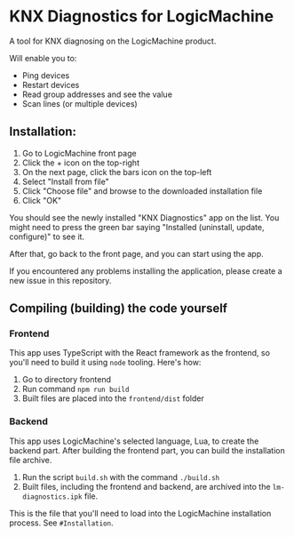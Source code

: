 # KNX Diagnostics for LogicMachine

A tool for KNX diagnosing on the LogicMachine product.

Will enable you to:
* Ping devices
* Restart devices
* Read group addresses and see the value
* Scan lines (or multiple devices)

## Installation:
1. Go to LogicMachine front page
2. Click the + icon on the top-right
3. On the next page, click the bars icon on the top-left
4. Select "Install from file"
5. Click "Choose file" and browse to the downloaded installation file
6. Click "OK"

You should see the newly installed "KNX Diagnostics" app on the list. You might
need to press the green bar saying "Installed (uninstall, update, configure)" to see it.

After that, go back to the front page, and you can start using the app.

If you encountered any problems installing the application, please create a new issue in this repository.

## Compiling (building) the code yourself
### Frontend
This app uses TypeScript with the React framework as the frontend, so you'll need to build
it using `node` tooling. Here's how:
1. Go to directory frontend
2. Run command `npm run build`
3. Built files are placed into the `frontend/dist` folder

### Backend
This app uses LogicMachine's selected language, Lua, to create the backend part. After building
the frontend part, you can build the installation file archive.
1. Run the script `build.sh` with the command `./build.sh`
2. Built files, including the frontend and backend, are archived into the `lm-diagnostics.ipk` file.

This is the file that you'll need to load into the LogicMachine installation process. See `#Installation`.
